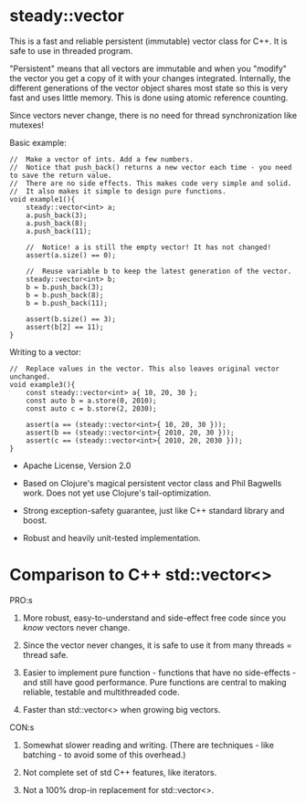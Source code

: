 # steady::vector<T>
This is a fast and reliable persistent (immutable) vector class for C++. It is safe to use in threaded program.

"Persistent" means that all vectors are immutable and when you "modify" the vector you get a copy of it with your changes integrated. Internally, the different generations of the vector object shares most state so this is very fast and uses little memory. This is done using atomic reference counting.

Since vectors never change, there is no need for thread synchronization like mutexes!

Basic example:

	//	Make a vector of ints. Add a few numbers.
	//	Notice that push_back() returns a new vector each time - you need to save the return value.
	//	There are no side effects. This makes code very simple and solid.
	//	It also makes it simple to design pure functions.
	void example1(){
		steady::vector<int> a;
		a.push_back(3);
		a.push_back(8);
		a.push_back(11);

		//	Notice! a is still the empty vector! It has not changed!
		assert(a.size() == 0);

		//	Reuse variable b to keep the latest generation of the vector.
		steady::vector<int> b;
		b = b.push_back(3);
		b = b.push_back(8);
		b = b.push_back(11);

		assert(b.size() == 3);
		assert(b[2] == 11);
	}

Writing to a vector:

	//	Replace values in the vector. This also leaves original vector unchanged.
	void example3(){
		const steady::vector<int> a{ 10, 20, 30 };
		const auto b = a.store(0, 2010);
		const auto c = b.store(2, 2030);

		assert(a == (steady::vector<int>{ 10, 20, 30 }));
		assert(b == (steady::vector<int>{ 2010, 20, 30 }));
		assert(c == (steady::vector<int>{ 2010, 20, 2030 }));
	}


- Apache License, Version 2.0

- Based on Clojure's magical persistent vector class and Phil Bagwells work. Does not yet use Clojure's tail-optimization.

- Strong exception-safety guarantee, just like C++ standard library and boost.

- Robust and heavily unit-tested implementation.


# Comparison to C++ std::vector<>

PRO:s

1) More robust, easy-to-understand and side-effect free code since you *know* vectors never change.

2) Since the vector never changes, it is safe to use it from many threads = thread safe.

3) Easier to implement pure function - functions that have no side-effects - and still have good performance.
	Pure functions are central to making reliable, testable and multithreaded code.

4) Faster than std::vector<> when growing big vectors.


CON:s

1) Somewhat slower reading and writing. (There are techniques - like batching - to avoid some of this overhead.)

2) Not complete set of std C++ features, like iterators.

3) Not a 100% drop-in replacement for std::vector<>.